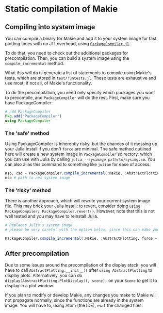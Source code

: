 # Static compilation of Makie


## Compiling into system image

You can compile a binary for Makie and add it to your system image for fast plotting times with no JIT overhead, using [`PackageCompiler.jl`](https://github.com/JuliaLang/PackageCompiler.jl).

To do that, you need to check out the additional packages for precompilation.  Then, you can build a system image using the `compile_incremental` method.

What this will do is generate a list of statements to compile using Makie's tests, which are stored in `test/runtests.jl`.  These tests are exhaustive and use most, if not all, of Makie's functionality.

To do the precompilation, you need only specify which packages you want to precompile, and `PackageCompiler` will do the rest.  First, make sure you have PackageCompiler:


```julia
# add PackageCompiler
Pkg.add("PackageCompiler")
using PackageCompiler
```

### The 'safe' method

Using PackageCompiler is inherently risky, but the chances of it messing up your Julia install if you don't `force` are minimal.  The safe method outlined here will create a new system image in `PackageCompiler`'sdirectory, which you can use with Julia by calling `julia --sysimage path/to/sysimg.so`.  You can also alias this command to something like `juliam` for ease of access.

```julia
nso, cso = PackageCompiler.compile_incremental(:Makie, :AbstractPlotting, force = false) # can take around ~20 minutes
nso # path to new system image
```

### The 'risky' method

There is another approach, which will rewrite your current system image file.  This may brick your Julia install; to revert, consider doing `using PackageCompiler; PackageCompiler.revert()`.  However, note that this is not well tested and you may have to reinstall Julia.

```julia
# Replaces Julia's system image
# please be very careful with the option below, since this can make your Julia stop working.

PackageCompiler.compile_incremental(:Makie, :AbstractPlotting, force = true)
```

## After precompilation

Due to some issues around the precompilation of the display stack, you will have to call `AbstractPlotting.__init__()` after `using AbstractPlotting` to display plots.  Alternatively, you can do `display(AbstractPlotting.PlotDisplay(), scene);` on your `Scene` to get it to display in a plot window.

If you plan to modify or develop Makie, any changes you make to Makie will not propagate normally, since the functions are already in the system image.  You will have to, using Atom (the IDE), `eval` the changed files.
